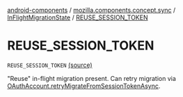 [android-components](../../index.md) / [mozilla.components.concept.sync](../index.md) / [InFlightMigrationState](index.md) / [REUSE_SESSION_TOKEN](./-r-e-u-s-e_-s-e-s-s-i-o-n_-t-o-k-e-n.md)

# REUSE_SESSION_TOKEN

`REUSE_SESSION_TOKEN` [(source)](https://github.com/mozilla-mobile/android-components/blob/master/components/concept/sync/src/main/java/mozilla/components/concept/sync/OAuthAccount.kt#L63)

"Reuse" in-flight migration present. Can retry migration via [OAuthAccount.retryMigrateFromSessionTokenAsync](../-o-auth-account/retry-migrate-from-session-token-async.md).

